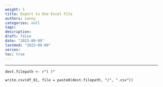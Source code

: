 ```yaml
---
weight: 1
title: Export to One Excel File
authors: Lenny
categories: null
tags: 
description: 
draft: false
date: "2023-09-09"
lastmod: "2023-09-09"
series:
toc: true
---
```



<!--more-->
---

```
dest.filepath <- r"( )"

write.csv(df_01, file = paste0(dest.filepath, "/", ".csv"))
```